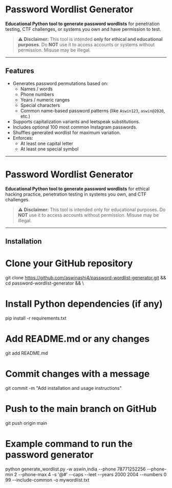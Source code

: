 # Password Wordlist Generator

**Educational Python tool to generate password wordlists** for penetration testing, CTF challenges, or systems you own and have permission to test.  

> ⚠️ **Disclaimer:** This tool is intended **only for ethical and educational purposes**. Do **NOT** use it to access accounts or systems without permission. Misuse may be illegal.

---

## Features

- Generates password permutations based on:
  - Names / words
  - Phone numbers
  - Years / numeric ranges
  - Special characters
  - Common name-based password patterns (like `Aswin123`, `aswin@2020`, etc.)
- Supports capitalization variants and leetspeak substitutions.
- Includes optional 100 most common Instagram passwords.
- Shuffles generated wordlist for maximum variation.
- Enforces:
  - At least one capital letter
  - At least one special symbol

---

# Password Wordlist Generator

**Educational Python tool to generate password wordlists** for ethical hacking practice, penetration testing in systems you own, and CTF challenges.

> ⚠️ **Disclaimer:** This tool is intended only for educational purposes. Do **NOT** use it to access accounts without permission. Misuse may be illegal.

---

## Installation

# Clone your GitHub repository
git clone https://github.com/aswinashi4/password-wordlist-generator.git && cd password-wordlist-generator && \
# Install Python dependencies (if any)
pip install -r requirements.txt 
# Add README.md or any changes
git add README.md 
# Commit changes with a message
git commit -m "Add installation and usage instructions" 
# Push to the main branch on GitHub
git push origin main 
# Example command to run the password generator
python generate_wordlist.py -w aswin,india --phone 78771252256 --phone-min 2 --phone-max 4 -s '@#' --caps --leet --years 2000 2004 --numbers 0 99 --include-common -o mywordlist.txt

